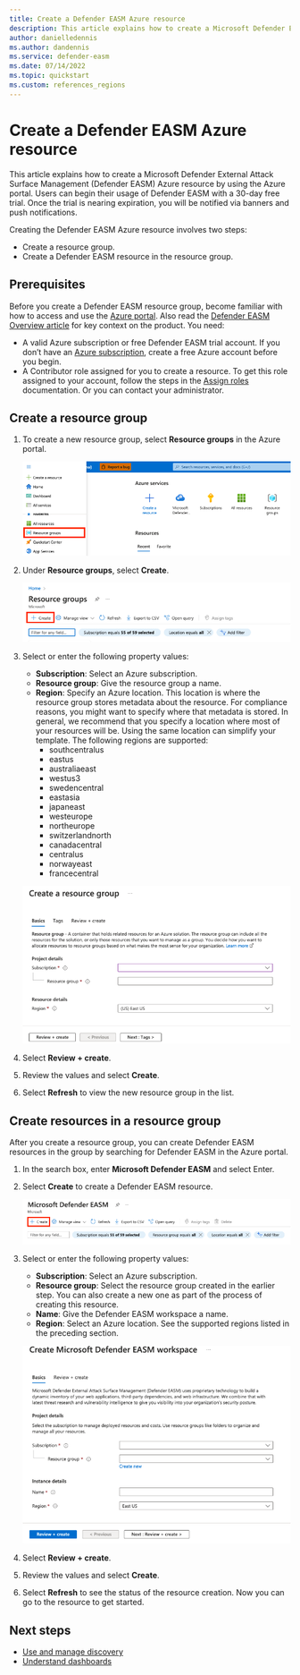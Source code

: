 ```yaml
---
title: Create a Defender EASM Azure resource
description: This article explains how to create a Microsoft Defender External Attack Surface Management (Defender EASM) Azure resource by using the Azure portal.
author: danielledennis
ms.author: dandennis
ms.service: defender-easm
ms.date: 07/14/2022
ms.topic: quickstart
ms.custom: references_regions
---
```


# Create a Defender EASM Azure resource

This article explains how to create a Microsoft Defender External Attack Surface Management (Defender EASM) Azure resource by using the Azure portal. Users can begin their usage of Defender EASM with a 30-day free trial. Once the trial is nearing expiration, you will be notified via banners and push notifications. 

Creating the Defender EASM Azure resource involves two steps:

- Create a resource group.
- Create a Defender EASM resource in the resource group.

## Prerequisites

Before you create a Defender EASM resource group, become familiar with how to access and use the [Azure portal](https://portal.azure.com/). Also read the [Defender EASM Overview article](index.md) for key context on the product. You need:

- A valid Azure subscription or free Defender EASM trial account. If you don’t have an [Azure subscription](../guides/developer/azure-developer-guide.md#understanding-accounts-subscriptions-and-billing), create a free Azure account before you begin.
- A Contributor role assigned for you to create a resource. To get this role assigned to your account, follow the steps in the [Assign roles](../role-based-access-control/role-assignments-steps.md) documentation. Or you can contact your administrator.

## Create a resource group

1. To create a new resource group, select **Resource groups** in the Azure portal.

    ![Screenshot that shows the Resource groups option highlighted on the Azure home page.](media/QuickStart-1.png)

1. Under **Resource groups**, select **Create**.

    ![Screenshot that shows Create highlighted in the Resource groups list view.](media/QuickStart-2.png)

1. Select or enter the following property values:

   - **Subscription**: Select an Azure subscription.
   - **Resource group**: Give the resource group a name.
   - **Region**: Specify an Azure location. This location is where the resource group stores metadata about the resource. For compliance reasons, you might want to specify where that metadata is stored. In general, we recommend that you specify a location where most of your resources will be. Using the same location can simplify your template. The following regions are supported:
      -  southcentralus
      -  eastus
      -  australiaeast
      -  westus3 
      -  swedencentral
      -  eastasia
      -  japaneast
      -  westeurope
      -  northeurope
      -  switzerlandnorth
      -  canadacentral
      -  centralus
      -  norwayeast
      -  francecentral

    ![Screenshot that shows the Create a resource group Basics tab.](media/QuickStart-3.png)

1. Select **Review + create**.

1. Review the values and select **Create**.

1. Select **Refresh** to view the new resource group in the list.

## Create resources in a resource group

After you create a resource group, you can create Defender EASM resources in the group by searching for Defender EASM in the Azure portal.

1. In the search box, enter **Microsoft Defender EASM** and select Enter.

1. Select **Create** to create a Defender EASM resource.

    ![Screenshot that shows the Create button highlighted in the Defender EASM list view.](media/QuickStart-5.png)

1. Select or enter the following property values:

   - **Subscription**: Select an Azure subscription.
   - **Resource group**: Select the resource group created in the earlier step. You can also create a new one as part of the process of creating this resource.
   - **Name**: Give the Defender EASM workspace a name.
   - **Region**: Select an Azure location. See the supported regions listed in the preceding section.

    ![Screenshot that shows the Create Microsoft Defender EASM workspace Basics tab.](media/QuickStart-6.png)

1. Select **Review + create**.

1. Review the values and select **Create**.

1. Select **Refresh** to see the status of the resource creation. Now you can go to the resource to get started.

## Next steps

- [Use and manage discovery](using-and-managing-discovery.md)
- [Understand dashboards](understanding-dashboards.md)
